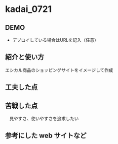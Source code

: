 # kadai_0721

## DEMO
  - デプロイしている場合はURLを記入（任意）
## 紹介と使い方
  エシカル商品のショッピングサイトをイメージして作成
## 工夫した点

## 苦戦した点
　見やすさ、使いやすさを追求したい
## 参考にした web サイトなど
